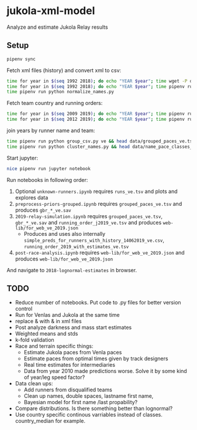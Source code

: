 # jukola-xml-model
Analyze and estimate Jukola Relay results

## Setup
```bash
pipenv sync
```

Fetch xml files (history) and convert xml to csv:

```bash
time for year in $(seq 1992 2018); do echo "YEAR $year"; time wget -P data https://results.jukola.com/tulokset/results_j${year}_ju.xml; done
time for year in $(seq 1992 2018); do echo "YEAR $year"; time pipenv run python result_xml_to_csv.py $year ve && head data/results_with_dist_j${year}_ve.tsv; done
time pipenv run python normalize_names.py
```

Fetch team country and running orders:

```bash
time for year in $(seq 2009 2019); do echo "YEAR $year"; time pipenv run python fetch_team_countries.py ${year} && wc data/team_countries_j${year}_ju.tsv; done
time for year in $(seq 2012 2019); do echo "YEAR $year"; time pipenv run python fetch_running_order.py ${year} && wc data/running_order_j${year}_ju.tsv; done
```

join years by runner name and team:

```bash
time pipenv run python group_csv.py ve && head data/grouped_paces_ve.tsv && time pipenv run python group_csv.py ve && head data/grouped_paces_ve.tsv
time pipenv run python cluster_names.py && head data/name_pace_classes_ve.tsv
```

Start jupyter:
```bash
nice pipenv run jupyter notebook
```

Run notebooks in following order:
1. Optional `unknown-runners.ipynb` requires `runs_ve.tsv` and plots and explores data
1. `preprocess-priors-grouped.ipynb` requires `grouped_paces_ve.tsv` and produces `gbr_*_ve.sav`
1. `2019-relay-simulation.ipynb` requires `grouped_paces_ve.tsv`, `gbr_*_ve.sav` and `running_order_j2019_ve.tsv` and produces `web-lib/for_web_ve_2019.json`
    - Produces and uses also internally `simple_preds_for_runners_with_history_14062019_ve.csv`, `running_order_2019_with_estimates_ve.tsv` 
1. `post-race-analysis.ipynb` requires `web-lib/for_web_ve_2019.json` and produces `web-lib/for_web_ve_2019.json`



And navigate to `2018-lognormal-estimates` in browser.



## TODO

* Reduce number of notebooks. Put code to .py files for better version control
* Run for Venlas and Jukola at the same time
* replace & with &amp; in xml files
* Post analyze darkness and mass start estimates
* Weighted means and stds
* k-fold validation
* Race and terrain specific things:
  * Estimate Jukola paces from Venla paces
  * Estimate paces from optimal times given by track designers
  * Real time estimates for intermediaries
  * Data from year 2010 made predictions worse. Solve it by some kind of year/leg speed factor?
* Data clean ups:
  * Add runners from disqualified teams
  * Clean up names, double spaces, lastname first name, 
  * Bayesian model for first name /last propability?
* Compare distributions. Is there something better than lognormal?
* Use country specific continous varriables instead of classes. country_median for example. 
    